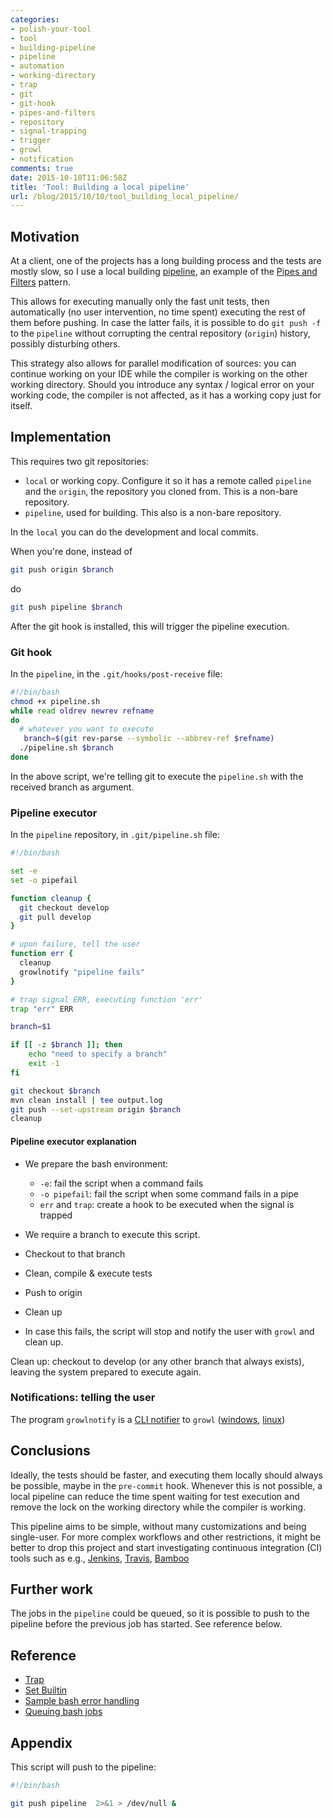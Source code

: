 ```yaml
---
categories:
- polish-your-tool
- tool
- building-pipeline
- pipeline
- automation
- working-directory
- trap
- git
- git-hook
- pipes-and-filters
- repository
- signal-trapping
- trigger
- growl
- notification
comments: true
date: 2015-10-10T11:06:58Z
title: 'Tool: Building a local pipeline'
url: /blog/2015/10/10/tool_building_local_pipeline/
---
```


## Motivation

At a client, one of the projects has a long building process and the tests are mostly slow, so I use a local building [pipeline][wiki-pipeline], an example of the [Pipes and Filters][pipes-and-filters] pattern.

This allows for executing manually only the fast unit tests, then automatically (no user intervention, no time spent) executing the rest of them before pushing. In case the latter fails, it is possible to do ``git push -f`` to the ``pipeline`` without corrupting the central repository (``origin``) history, possibly disturbing others.

This strategy also allows for parallel modification of sources: you can continue working on your IDE while the compiler is working on the other working directory. Should you introduce any syntax / logical error on your working code, the compiler is not affected, as it has a working copy just for itself.

## Implementation

This requires two git repositories:

  * ``local`` or working copy. Configure it so it has a remote called ``pipeline`` and the ``origin``, the repository you cloned from. This is a non-bare repository.
  * ``pipeline``, used for building. This also is a non-bare repository.

In the ``local`` you can do the development and local commits.

When you're done, instead of

```bash
git push origin $branch
```
do

```bash
git push pipeline $branch
```

After the git hook is installed, this will trigger the pipeline execution.


### Git hook

In the ``pipeline``, in the ``.git/hooks/post-receive`` file:

```bash
#!/bin/bash
chmod +x pipeline.sh
while read oldrev newrev refname
do
  # whatever you want to execute
   branch=$(git rev-parse --symbolic --abbrev-ref $refname)
  ./pipeline.sh $branch
done
```

In the above script, we're telling git to execute the ``pipeline.sh`` with the received branch as argument.

### Pipeline executor

In the ``pipeline`` repository, in ``.git/pipeline.sh`` file:

```bash
#!/bin/bash

set -e
set -o pipefail

function cleanup {
  git checkout develop
  git pull develop
}

# upon failure, tell the user
function err {
  cleanup
  growlnotify "pipeline fails"
}

# trap signal ERR, executing function 'err'
trap "err" ERR

branch=$1

if [[ -z $branch ]]; then
    echo "need to specify a branch"
    exit -1
fi

git checkout $branch
mvn clean install | tee output.log
git push --set-upstream origin $branch
cleanup
```

#### Pipeline executor explanation

* We prepare the bash environment:

    * ``-e``: fail the script when a command fails
    * ``-o pipefail``: fail the script when some command fails in a pipe
    * ``err`` and ``trap``: create a hook to be executed when the signal is trapped

* We require a branch to execute this script.
* Checkout to that branch
* Clean, compile & execute tests 
* Push to origin
* Clean up
* In case this fails, the script will stop and notify the user with ``growl`` and clean up.

Clean up: checkout to develop (or any other branch that always exists), leaving the system prepared to execute again.

### Notifications: telling the user

The program ``growlnotify`` is a [CLI notifier][growlnotify] to ``growl`` ([windows][growl-for-windows], [linux][growl-for-linux])

## Conclusions

Ideally, the tests should be faster, and executing them locally should always be possible, maybe in the ``pre-commit`` hook. Whenever this is not possible, a local pipeline can reduce the time spent waiting for test execution and remove the lock on the working directory while the compiler is working.

This pipeline aims to be simple, without many customizations and being single-user. For more complex workflows and other restrictions, it might be better to drop this project and start investigating continuous integration (CI) tools such as e.g., [Jenkins][jenkins], [Travis][travis], [Bamboo][bamboo]

## Further work

The jobs in the ``pipeline`` could be queued, so it is possible to push to the pipeline before the previous job has started. See reference below.

## Reference

  * [Trap](http://tldp.org/LDP/Bash-Beginners-Guide/html/sect_12_02.html)
  * [Set Builtin](https://www.gnu.org/software/bash/manual/html_node/The-Set-Builtin.html#The-Set-Builtin)
  * [Sample bash error handling](http://idolinux.blogspot.com/2008/08/bash-script-error-handling.html)
  * [Queuing bash jobs][queue-jobs-bash]


## Appendix

This script will push to the pipeline:

```bash
#!/bin/bash

git push pipeline  2>&1 > /dev/null &
```


[growl-for-windows]: http://www.growlforwindows.com/gfw/default.aspx
[growl-for-linux]: http://mattn.github.io/growl-for-linux/
[growlnotify]: http://www.growlforwindows.com/gfw/help/growlnotify.aspx
[wiki-pipeline]: https://en.wikipedia.org/wiki/Pipeline_(software)
[pipes-and-filters]: https://msdn.microsoft.com/library/dn568100.aspx
[queue-jobs-bash]: http://superuser.com/questions/220364/how-to-run-commands-as-in-a-queue
[jenkins]: https://jenkins-ci.org/
[travis]: https://travis-ci.org/
[bamboo]: https://atlassian.com/software/bamboo
